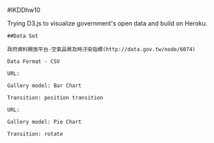 #IKDDhw10

Trying D3.js to visualize government's open data and build on Heroku.

```
##Data Set

政府資料開放平台-空氣品質及時汙染指標(http://data.gov.tw/node/6074)

Data Format - CSV

```

```
URL:

Gallery model: Bar Chart

Transition: position transition 
```

```
URL:

Gallery model: Pie Chart 

Transition: rotate
```